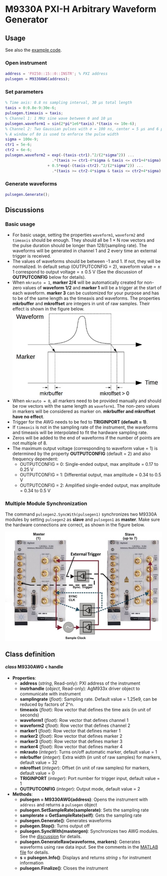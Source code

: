 # M9330A PXI-H Arbitrary Waveform Generator
## Usage
See also the [example code](../ExampleCode/M9330A.m).
### Open instrument
```matlab
address = 'PXI50::15::0::INSTR'; % PXI address
pulsegen = M9330AWG(address);
```
### Set parameters
```matlab
% Time axis: 0.8 ns sampling interval, 30 μs total length
taxis = 0:0.8e-9:30e-6;
pulsegen.timeaxis = taxis;
% Channel 1: 1 MHz sine wave between 0 and 10 μs
pulsegen.waveform1 = sin(2*pi*1e6*taxis).*(taxis <= 10e-6);
% Channel 2: Two Gaussian pulses with σ = 100 ns, center = 5 μs and 6 μs
% A window of 8σ is used to enforce the pulse width
sigma = 100e-9;
ctr1 = 5e-6;
ctr2 = 6e-6;
pulsegen.waveform2 = exp(-(taxis-ctr1).^2/(2*sigma^2)) ...
                     .*(taxis >= ctr1-4*sigma & taxis <= ctr1+4*sigma) ...
                   + 0.5*exp(-(taxis-ctr2).^2/(2*sigma^2)) ...
                     .*(taxis >= ctr2-4*sigma & taxis <= ctr2+4*sigma);
```
### Generate waveforms
```matlab
pulsegen.Generate();
```
## Discussions
### Basic usage
- For basic usage, setting the properties `waveform1`, `waveform2` and `timeaxis` should be enough. They should all be 1 × N row vectors and the pulse duration should be longer than 128/(sampling rate). The waveforms will be generated in channel 1 and 2 every time an external trigger is received.
- The values of waveforms should be between -1 and 1. If not, they will be normalized. In default setup (OUTPUTCONFIG = 2), waveform value = ± 1 correspond to output voltage = ± 0.5 V (See the discussion of **OUTPUTCONFIG** below for details).
- When `mkrauto = 1`, **marker 2/4** will be automatically created for non-zero values of **waveform 1/2** and **marker 1** will be a trigger at the start of each waveform. **marker 3** can be customized for your purpose and has to be of the same length as the timeaxis and waveforms. The properties **mkrbuffer** and **mkroffset** are integers in unit of raw samples. Their effect is shown in the figure below.
    <div style="text-align:center"><img src="./marker.jpg" alt="Marker figure" align="middle"/></div>
- When `mkrauto = 0`, all markers need to be provided manually and should be row vectors with the same length as `waveform1`. The non-zero values in markers will be considered as marker on.  **mkrbuffer and mkroffset have no effect**.
- Trigger for the AWG needs to be fed to **TRIGINPORT (default = 1)**.
- If `timeaxis` is not in the sampling rate of the instrument, the waveforms and timeaxis will be interpolated to fit the hardware sampling rate.
- Zeros will be added to the end of waveforms if the number of points are not multiple of 8.
- The maximum output voltage (corresponding to waveform value = 1) is determined by the property **OUTPUTCONFIG** (default = 2) and also frequency dependent:
    - OUTPUTCONFIG = 0: Single-ended output, max amplitude = 0.17 to 0.25 V
    - OUTPUTCONFIG = 1: Differential output, max amplitude = 0.34 to 0.5 V
    - OUTPUTCONFIG = 2: Amplified single-ended output, max amplitude = 0.34 to 0.5 V
 
### <a name="sync"/>Multiple Module Synchronization
The command `pulsegen2.SyncWith(pulsegen1)` synchronizes two M9330A modules by setting `pulsegen2` as **slave** and `pulsegen1` as **master**. Make sure the hardware connections are correct, as shown in the figure below.
<div style="text-align:center"><img src="./sync.jpg" alt="Sync figure" align="middle"/></div>

## Class definition
#### *class* M9330AWG < handle
* **Properties**: 
  * **address** (*string*, Read-only): PXI address of the instrument
  * **instrhandle** (*object*, Read-only): AgM933x driver object to communicate with instrument
  * **samplingrate** (*float*): Sampling rate. Default value = 1.25e9, can be reduced by factors of 2^n.
  * **timeaxis** (*float*): Row vector that defines the time axis (in unit of seconds)
  * **waveform1** (*float*): Row vector that defines channel 1
  * **waveform2** (*float*): Row vector that defines channel 2
  * **marker1** (*float*): Row vector that defines marker 1
  * **marker2** (*float*): Row vector that defines marker 2
  * **marker3** (*float*): Row vector that defines marker 3
  * **marker4** (*float*): Row vector that defines marker 4
  * **mkrauto** (*integer*): Turns on/off automatic marker, default value = 1
  * **mkrbuffer** (*integer*): Extra width (in unit of raw samples) for markers, default value = 32
  * **mkroffset** (*integer*): Offset (in unit of raw samples) for markers, default value = 0
  * **TRIGINPORT** (*integer*): Port number for trigger input, default value = 1
  * **OUTPUTCONFIG** (*integer*): Output mode, default value = 2
* **Methods**:
  * **pulsegen = M9330AWG(address)**: Opens the instrument with `address` and returns a `pulsegen` object
  * **pulsegen.SetSampleRate(samplerate)**: Sets the sampling rate
  * **samplerate = GetSampleRate(self)**: Gets the sampling rate
  * **pulsegen.Generate()**: Generates waveforms
  * **pulsegen.Stop()**: Turns output off
  * **pulsegen.SyncWith(mastergen)**: Synchronizes two AWG modules. See the [discussion](#sync) for details.
  * **pulsegen.GenerateRaw(waveforms, markers)**: Generates waveforms using raw data input. See the comments in the [MATLAB file](./GenerateRaw.m) for details.
  * **s = pulsegen.Info()**: Displays and returns *string* `s` for instrument information
  * **pulsegen.Finalize()**: Closes the instrument
